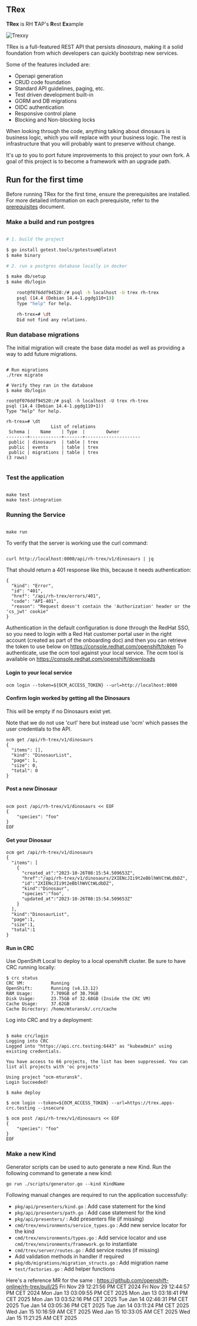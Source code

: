 TRex
---

 **TRex** is RH **T**AP's **R**est **Ex**ample

![Trexxy](rhtap-trex_sm.png)


TRex is a full-featured REST API that persists _dinosaurs_, making it a solid foundation from which developers can quickly bootstrap new services.

Some of the features included are:

* Openapi generation
* CRUD code foundation
* Standard API guidelines, paging, etc.
* Test driven development built-in
* GORM and DB migrations
* OIDC authentication
* Responsive control plane
* Blocking and Non-blocking locks

When looking through the code, anything talking about dinosaurs is business logic, which you
will replace with your business logic. The rest is infrastructure that you will probably want to preserve without change.

It's up to you to port future improvements to this project to your own fork. A goal of this project is to become a
framework with an upgrade path.


## Run for the first time

Before running TRex for the first time, ensure the prerequisites are installed. For more detailed information on each prerequisite, refer to the [prerequisites](./PREREQUISITES.md) document.


### Make a build and run postgres

```sh

# 1. build the project

$ go install gotest.tools/gotestsum@latest
$ make binary

# 2. run a postgres database locally in docker

$ make db/setup
$ make db/login

    root@f076ddf94520:/# psql -h localhost -U trex rh-trex
    psql (14.4 (Debian 14.4-1.pgdg110+1))
    Type "help" for help.

    rh-trex=# \dt
    Did not find any relations.

```

### Run database migrations

The initial migration will create the base data model as well as providing a way to add future migrations.

```shell

# Run migrations
./trex migrate

# Verify they ran in the database
$ make db/login

root@f076ddf94520:/# psql -h localhost -U trex rh-trex
psql (14.4 (Debian 14.4-1.pgdg110+1))
Type "help" for help.

rh-trex=# \dt
                 List of relations
 Schema |    Name    | Type  |        Owner
--------+------------+-------+---------------------
 public | dinosaurs  | table | trex
 public | events     | table | trex
 public | migrations | table | trex
(3 rows)


```

### Test the application

```shell

make test
make test-integration

```

### Running the Service

```shell

make run

```

To verify that the server is working use the curl command:

```shell

curl http://localhost:8000/api/rh-trex/v1/dinosaurs | jq

```

That should return a 401 response like this, because it needs authentication:

```
{
  "kind": "Error",
  "id": "401",
  "href": "/api/rh-trex/errors/401",
  "code": "API-401",
  "reason": "Request doesn't contain the 'Authorization' header or the 'cs_jwt' cookie"
}
```


Authentication in the default configuration is done through the RedHat SSO, so you need to login with a Red Hat customer portal user in the right account (created as part of the onboarding doc) and then you can retrieve the token to use below on https://console.redhat.com/openshift/token
To authenticate, use the ocm tool against your local service. The ocm tool is available on https://console.redhat.com/openshift/downloads

#### Login to your local service
```
ocm login --token=${OCM_ACCESS_TOKEN} --url=http://localhost:8000

```

#### Confirm login worked by getting all the Dinosaurs
This will be empty if no Dinosaurs exist yet.

Note that we do not use 'curl' here but instead use 'ocm' which passes the user credentials to the API.

```
ocm get /api/rh-trex/v1/dinosaurs
{
  "items": [],
  "kind": "DinosaurList",
  "page": 1,
  "size": 0,
  "total": 0
}
```

#### Post a new Dinosaur

```shell

ocm post /api/rh-trex/v1/dinosaurs << EOF
{
    "species": "foo"
}
EOF

```

#### Get your Dinosaur

```shell
ocm get /api/rh-trex/v1/dinosaurs
{
  "items": [
    {
      "created_at":"2023-10-26T08:15:54.509653Z",
      "href":"/api/rh-trex/v1/dinosaurs/2XIENcJIi9t2eBblhWVCtWLdbDZ",
      "id":"2XIENcJIi9t2eBblhWVCtWLdbDZ",
      "kind":"Dinosaur",
      "species":"foo",
      "updated_at":"2023-10-26T08:15:54.509653Z"
    }
  ],
  "kind":"DinosaurList",
  "page":1,
  "size":1,
  "total":1
}
```

#### Run in CRC

Use OpenShift Local to deploy to a local openshift cluster. Be sure to have CRC running locally:

```shell
$ crc status
CRC VM:          Running
OpenShift:       Running (v4.13.12)
RAM Usage:       7.709GB of 30.79GB
Disk Usage:      23.75GB of 32.68GB (Inside the CRC VM)
Cache Usage:     37.62GB
Cache Directory: /home/mturansk/.crc/cache
```

Log into CRC and try a deployment:

```shell

$ make crc/login
Logging into CRC
Logged into "https://api.crc.testing:6443" as "kubeadmin" using existing credentials.

You have access to 66 projects, the list has been suppressed. You can list all projects with 'oc projects'

Using project "ocm-mturansk".
Login Succeeded!

$ make deploy

$ ocm login --token=${OCM_ACCESS_TOKEN} --url=https://trex.apps-crc.testing --insecure

$ ocm post /api/rh-trex/v1/dinosaurs << EOF
{
    "species": "foo"
}
EOF
```



### Make a new Kind

Generator scripts can be used to auto generate a new Kind. Run the following command to generate a new kind:
```shell
go run ./scripts/generator.go --kind KindName
```

Following manual changes are required to run the application successfully:
- `pkg/api/presenters/kind.go` : Add case statement for the kind
- `pkg/api/presenters/path.go` : Add case statement for the kind
- `pkg/api/presenters/` : Add presenters file (if missing)
- `cmd/trex/environments/service_types.go` : Add new service locator for the kind
- `cmd/trex/environments/types.go` : Add service locator and use `cmd/trex/environments/framework.go` to instantiate
- `cmd/trex/server/routes.go` : Add service routes (if missing)
- Add validation methods in handler if required
- `pkg/db/migrations/migration_structs.go` : Add migration name
- `test/factories.go` : Add helper functions

Here's a reference MR for the same : https://github.com/openshift-online/rh-trex/pull/25
Fri Nov 29 12:21:56 PM CET 2024
Fri Nov 29 12:44:57 PM CET 2024
Mon Jan 13 03:09:55 PM CET 2025
Mon Jan 13 03:18:41 PM CET 2025
Mon Jan 13 03:52:16 PM CET 2025
Tue Jan 14 02:46:31 PM CET 2025
Tue Jan 14 03:05:36 PM CET 2025
Tue Jan 14 03:11:24 PM CET 2025
Wed Jan 15 10:16:59 AM CET 2025
Wed Jan 15 10:33:05 AM CET 2025
Wed Jan 15 11:21:25 AM CET 2025
